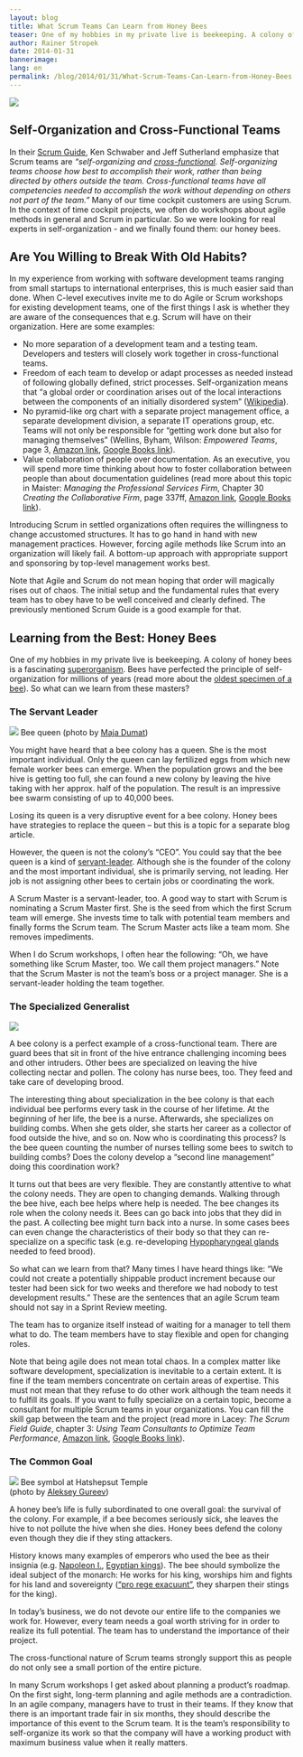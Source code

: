 ```yaml
---
layout: blog
title: What Scrum Teams Can Learn from Honey Bees
teaser: One of my hobbies in my private live is beekeeping. A colony of honey bees is a fascinating superorganism. Bees have perfected the principle of self-organization for millions of years. So what can we learn from these masters?
author: Rainer Stropek
date: 2014-01-31
bannerimage: 
lang: en
permalink: /blog/2014/01/31/What-Scrum-Teams-Can-Learn-from-Honey-Bees
---
```


<p>
  <img src="{{site.baseurl}}/content/images/blog/2014/01/Bienen3.jpg" />
</p><h2>Self-Organization and Cross-Functional Teams</h2><p>In their <a href="https://www.scrum.org/Scrum-Guide" target="_blank">Scrum Guide</a>, Ken Schwaber and Jeff Sutherland emphasize that Scrum teams are <em>“self-organizing and <a href="http://en.wikipedia.org/wiki/Cross-functional_team" target="_blank">cross-functional</a>. Self-organizing teams choose how best to accomplish their work, rather than being directed by others outside the team. Cross-functional teams have all competencies needed to accomplish the work without depending on others not part of the team.”</em> Many of our time cockpit customers are using Scrum. In the context of time cockpit projects, we often do workshops about agile methods in general and Scrum in particular. So we were looking for real experts in self-organization - and we finally found them: our honey bees.</p><h2>Are You Willing to Break With Old Habits?</h2><p>In my experience from working with software development teams ranging from small startups to international enterprises, this is much easier said than done. When C-level executives invite me to do Agile or Scrum workshops for existing development teams, one of the first things I ask is whether they are aware of the consequences that e.g. Scrum will have on their organization. Here are some examples:</p><ul>
  <li>No more separation of a development team and a testing team. Developers and testers will closely work together in cross-functional teams.</li>
  <li>Freedom of each team to develop or adapt processes as needed instead of following globally defined, strict processes. Self-organization means that “a global order or coordination arises out of the local interactions between the components of an initially disordered system” (<a href="http://en.wikipedia.org/wiki/Self-organization" target="_blank">Wikipedia</a>).</li>
  <li>No pyramid-like org chart with a separate project management office, a separate development division, a separate IT operations group, etc. Teams will not only be responsible for “getting work done but also for managing themselves” (Wellins, Byham, Wilson: <em>Empowered Teams</em>, page 3, <a href="http://www.amazon.de/gp/product/B0017UAW78/ref=as_li_ss_tl?ie=UTF8&amp;camp=1638&amp;creative=19454&amp;creativeASIN=B0017UAW78&amp;linkCode=as2&amp;tag=timecockpit-21" target="_blank">Amazon link</a>, <a href="http://books.google.at/books?id=qmYIEFQma04C&amp;lpg=PA77&amp;dq=Empowered%20Teams&amp;hl=de&amp;pg=PA2#v=onepage&amp;q=The%20Self-Directed%20Team&amp;f=false" target="_blank">Google Books link</a>).</li>
  <li>Value collaboration of people over documentation. As an executive, you will spend more time thinking about how to foster collaboration between people than about documentation guidelines (read more about this topic in Maister: <em>Managing the Professional Services Firm</em>, Chapter 30 <em>Creating the Collaborative Firm</em>, page 337ff, <a href="http://www.amazon.de/gp/product/0743231562/ref=as_li_ss_tl?ie=UTF8&amp;camp=1638&amp;creative=19454&amp;creativeASIN=0743231562&amp;linkCode=as2&amp;tag=timecockpit-21" target="_blank">Amazon link</a>, <a href="http://books.google.at/books?id=1VEs-0Vz2YgC&amp;lpg=PP1&amp;dq=managing%20the%20professional%20service%20firm&amp;hl=de&amp;pg=PA337#v=onepage&amp;q=Creating%20the%20Collaborative%20Firm&amp;f=false" target="_blank">Google Books link</a>).</li>
</ul><p class="showcase">Introducing Scrum in settled organizations often requires the willingness to change accustomed structures. It has to go hand in hand with new management practices. However, forcing agile methods like Scrum into an organization will likely fail. A bottom-up approach with appropriate support and sponsoring by top-level management works best.</p><p>Note that Agile and Scrum do not mean hoping that order will magically rises out of chaos. The initial setup and the fundamental rules that every team has to obey have to be well conceived and clearly defined. The previously mentioned Scrum Guide is a good example for that.</p><h2>Learning from the Best: Honey Bees</h2><p>One of my hobbies in my private live is beekeeping. A colony of honey bees is a fascinating <a href="http://en.wikipedia.org/wiki/Superorganism" target="_blank">superorganism</a>. Bees have perfected the principle of self-organization for millions of years (read more about the <a href="http://oregonstate.edu/ua/ncs/archives/2006/oct/research-discovers-oldest-bee-key-evolution-flowering-plants" target="_blank">oldest specimen of a bee</a>). So what can we learn from these masters?</p><h3>The Servant Leader</h3><div class="floatLeft">
  <p>
    <img src="{{site.baseurl}}/content/images/blog/2014/01/9144529453_11d5912541.jpg?mw=250&amp;mh=250" /> Bee queen (photo by <a href="http://www.flickr.com/photos/blumenbiene/9144529453/" target="_blank">Maja Dumat</a>)</p>
</div><p>You might have heard that a bee colony has a queen. She is the most important individual. Only the queen can lay fertilized eggs from which new female worker bees can emerge. When the population grows and the bee hive is getting too full, she can found a new colony by leaving the hive taking with her approx. half of the population. The result is an impressive bee swarm consisting of up to 40,000 bees.</p><p>Losing its queen is a very disruptive event for a bee colony. Honey bees have strategies to replace the queen – but this is a topic for a separate blog article.</p><p>However, the queen is not the colony’s “CEO”. You could say that the bee queen is a kind of <a href="http://en.wikipedia.org/wiki/Servant_leadership" target="_blank">servant-leader</a>. Although she is the founder of the colony and the most important individual, she is primarily serving, not leading. Her job is not assigning other bees to certain jobs or coordinating the work.</p><p class="showcase">A Scrum Master is a servant-leader, too. A good way to start with Scrum is nominating a Scrum Master first. She is the seed from which the first Scrum team will emerge. She invests time to talk with potential team members and finally forms the Scrum team. The Scrum Master acts like a team mom. She removes impediments.</p><p>When I do Scrum workshops, I often hear the following: “Oh, we have something like Scrum Master, too. We call them project managers.” Note that the Scrum Master is not the team’s boss or a project manager. She is a servant-leader holding the team together.</p><h3>The Specialized Generalist</h3><div class="floatLeft">
  <img src="{{site.baseurl}}/content/images/blog/2014/01/Bienen4.jpg" />
</div><p>A bee colony is a perfect example of a cross-functional team. There are guard bees that sit in front of the hive entrance challenging incoming bees and other intruders. Other bees are specialized on leaving the hive collecting nectar and pollen. The colony has nurse bees, too. They feed and take care of developing brood.</p><p>The interesting thing about specialization in the bee colony is that each individual bee performs every task in the course of her lifetime. At the beginning of her life, the bee is a nurse. Afterwards, she specializes on building combs. When she gets older, she starts her career as a collector of food outside the hive, and so on. Now who is coordinating this process? Is the bee queen counting the number of nurses telling some bees to switch to building combs? Does the colony develop a “second line management” doing this coordination work?</p><p>It turns out that bees are very flexible. They are constantly attentive to what the colony needs. They are open to changing demands. Walking through the bee hive, each bee helps where help is needed. The bee changes its role when the colony needs it. Bees can go back into jobs that they did in the past. A collecting bee might turn back into a nurse. In some cases bees can even change the characteristics of their body so that they can re-specialize on a specific task (e.g. re-developing <a href="http://honeybee.drawwing.org/book/hypopharyngeal-glands" target="_blank">Hypopharyngeal glands</a> needed to feed brood).</p><p>So what can we learn from that? Many times I have heard things like: “We could not create a potentially shippable product increment because our tester had been sick for two weeks and therefore we had nobody to test development results.” These are the sentences that an agile Scrum team should not say in a Sprint Review meeting.</p><p class="showcase">The team has to organize itself instead of waiting for a manager to tell them what to do. The team members have to stay flexible and open for changing roles.</p><p>Note that being agile does not mean total chaos. In a complex matter like software development, specialization is inevitable to a certain extent. It is fine if the team members concentrate on certain areas of expertise. This must not mean that they refuse to do other work although the team needs it to fulfill its goals. If you want to fully specialize on a certain topic, become a consultant for multiple Scrum teams in your organizations. You can fill the skill gap between the team and the project (read more in Lacey: <em>The Scrum Field Guide</em>, chapter 3: <em>Using Team Consultants to Optimize Team Performance</em>, <a href="http://www.amazon.de/gp/product/0321554159/ref=as_li_ss_tl?ie=UTF8&amp;camp=1638&amp;creative=19454&amp;creativeASIN=0321554159&amp;linkCode=as2&amp;tag=timecockpit-21" target="_blank">Amazon link</a>, <a href="http://books.google.at/books?id=D4DrlDLa4pkC&amp;lpg=PP1&amp;dq=the%20scrum%20field%20guide&amp;hl=de&amp;pg=PP1#v=snippet&amp;q=Chapter%203&amp;f=false" target="_blank">Google Books link</a>).</p><h3>The Common Goal</h3><div class="floatLeft">
  <p>
    <img src="{{site.baseurl}}/content/images/blog/2014/01/1840944263_191cee77c9.jpg?mw=250&amp;mh=250" /> Bee symbol at Hatshepsut Temple<br />(photo by <a href="http://www.flickr.com/photos/26202574@N00/1840944263/in/photolist-3NFjAk-52FHXM-5HFzp4-6CSqLD-8kJZhq" target="_blank">Aleksey Gureev</a>)</p>
</div><p>A honey bee’s life is fully subordinated to one overall goal: the survival of the colony. For example, if a bee becomes seriously sick, she leaves the hive to not pollute the hive when she dies. Honey bees defend the colony even though they die if they sting attackers.</p><p>History knows many examples of emperors who used the bee as their insignia (e.g. <a href="http://regencyredingote.wordpress.com/2010/10/22/the-bees-of-napoleon/" target="_blank">Napoleon I.</a>, <a href="http://en.wikipedia.org/wiki/Bee_(mythology)#Symbolism" target="_blank">Egyptian kings</a>). The bee should symbolize the ideal subject of the monarch: He works for his king, worships him and fights for his land and sovereignty (<a href="http://translate.google.com/#la/en/pro%20rege%20exacuunt" target="_blank">“pro rege exacuunt”</a>, they sharpen their stings for the king). </p><p>In today’s business, we do not devote our entire life to the companies we work for. However, every team needs a goal worth striving for in order to realize its full potential. The team has to understand the importance of their project.</p><p class="showcase">The cross-functional nature of Scrum teams strongly support this as people do not only see a small portion of the entire picture.</p><p>In many Scrum workshops I get asked about planning a product’s roadmap. On the first sight, long-term planning and agile methods are a contradiction. In an agile company, managers have to trust in their teams. If they know that there is an important trade fair in six months, they should describe the importance of this event to the Scrum team. It is the team’s responsibility to self-organize its work so that the company will have a working product with maximum business value when it really matters.</p>